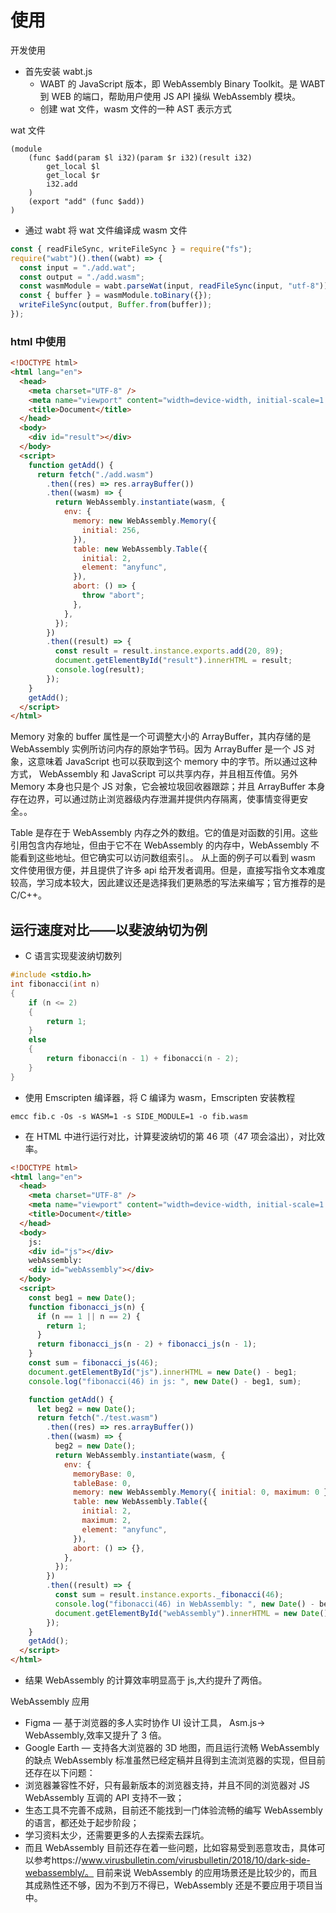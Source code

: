 # 使用

开发使用

- 首先安装 wabt.js
  - WABT 的 JavaScript 版本，即 WebAssembly Binary Toolkit。是 WABT 到 WEB 的端口，帮助用户使用 JS API 操纵 WebAssembly 模块。
  - 创建 wat 文件，wasm 文件的一种 AST 表示方式

wat 文件

```wat
(module
    (func $add(param $l i32)(param $r i32)(result i32)
        get_local $l
        get_local $r
        i32.add
    )
    (export "add" (func $add))
)
```

- 通过 wabt 将 wat 文件编译成 wasm 文件

```js
const { readFileSync, writeFileSync } = require("fs");
require("wabt")().then((wabt) => {
  const input = "./add.wat";
  const output = "./add.wasm";
  const wasmModule = wabt.parseWat(input, readFileSync(input, "utf-8"));
  const { buffer } = wasmModule.toBinary({});
  writeFileSync(output, Buffer.from(buffer));
});
```

### html 中使用

```html
<!DOCTYPE html>
<html lang="en">
  <head>
    <meta charset="UTF-8" />
    <meta name="viewport" content="width=device-width, initial-scale=1.0" />
    <title>Document</title>
  </head>
  <body>
    <div id="result"></div>
  </body>
  <script>
    function getAdd() {
      return fetch("./add.wasm")
        .then((res) => res.arrayBuffer())
        .then((wasm) => {
          return WebAssembly.instantiate(wasm, {
            env: {
              memory: new WebAssembly.Memory({
                initial: 256,
              }),
              table: new WebAssembly.Table({
                initial: 2,
                element: "anyfunc",
              }),
              abort: () => {
                throw "abort";
              },
            },
          });
        })
        .then((result) => {
          const result = result.instance.exports.add(20, 89);
          document.getElementById("result").innerHTML = result;
          console.log(result);
        });
    }
    getAdd();
  </script>
</html>
```

Memory 对象的 buffer 属性是一个可调整大小的 ArrayBuffer，其内存储的是 WebAssembly 实例所访问内存的原始字节码。因为 ArrayBuffer 是一个 JS 对象，这意味着 JavaScript 也可以获取到这个 memory 中的字节。所以通过这种方式， WebAssembly 和 JavaScript 可以共享内存，并且相互传值。另外 Memory 本身也只是个 JS 对象，它会被垃圾回收器跟踪；并且 ArrayBuffer 本身存在边界，可以通过防止浏览器级内存泄漏并提供内存隔离，使事情变得更安全。。

Table 是存在于 WebAssembly 内存之外的数组。它的值是对函数的引用。这些引用包含内存地址，但由于它不在 WebAssembly 的内存中，WebAssembly 不能看到这些地址。但它确实可以访问数组索引。。
从上面的例子可以看到 wasm 文件使用很方便，并且提供了许多 api 给开发者调用。但是，直接写指令文本难度较高，学习成本较大，因此建议还是选择我们更熟悉的写法来编写；官方推荐的是 C/C++。

## 运行速度对比——以斐波纳切为例

- C 语言实现斐波纳切数列

```c
#include <stdio.h>
int fibonacci(int n)
{
    if (n <= 2)
    {
        return 1;
    }
    else
    {
        return fibonacci(n - 1) + fibonacci(n - 2);
    }
}
```

- 使用 Emscripten 编译器，将 C 编译为 wasm，Emscripten 安装教程

`emcc fib.c -Os -s WASM=1 -s SIDE_MODULE=1 -o fib.wasm`

- 在 HTML 中进行运行对比，计算斐波纳切的第 46 项（47 项会溢出），对比效率。

```html
<!DOCTYPE html>
<html lang="en">
  <head>
    <meta charset="UTF-8" />
    <meta name="viewport" content="width=device-width, initial-scale=1.0" />
    <title>Document</title>
  </head>
  <body>
    js:
    <div id="js"></div>
    webAssembly:
    <div id="webAssembly"></div>
  </body>
  <script>
    const beg1 = new Date();
    function fibonacci_js(n) {
      if (n == 1 || n == 2) {
        return 1;
      }
      return fibonacci_js(n - 2) + fibonacci_js(n - 1);
    }
    const sum = fibonacci_js(46);
    document.getElementById("js").innerHTML = new Date() - beg1;
    console.log("fibonacci(46) in js: ", new Date() - beg1, sum);

    function getAdd() {
      let beg2 = new Date();
      return fetch("./test.wasm")
        .then((res) => res.arrayBuffer())
        .then((wasm) => {
          beg2 = new Date();
          return WebAssembly.instantiate(wasm, {
            env: {
              memoryBase: 0,
              tableBase: 0,
              memory: new WebAssembly.Memory({ initial: 0, maximum: 0 }),
              table: new WebAssembly.Table({
                initial: 2,
                maximum: 2,
                element: "anyfunc",
              }),
              abort: () => {},
            },
          });
        })
        .then((result) => {
          const sum = result.instance.exports._fibonacci(46);
          console.log("fibonacci(46) in WebAssembly: ", new Date() - beg2, sum);
          document.getElementById("webAssembly").innerHTML = new Date() - beg2;
        });
    }
    getAdd();
  </script>
</html>
```

- 结果 WebAssembly 的计算效率明显高于 js,大约提升了两倍。

WebAssembly 应用

- Figma — 基于浏览器的多人实时协作 UI 设计工具， Asm.js-> WebAssembly,效率又提升了 3 倍。
- Google Earth — 支持各大浏览器的 3D 地图，而且运行流畅
  WebAssembly 的缺点
  WebAssembly 标准虽然已经定稿并且得到主流浏览器的实现，但目前还存在以下问题：
- 浏览器兼容性不好，只有最新版本的浏览器支持，并且不同的浏览器对 JS WebAssembly 互调的 API 支持不一致；
- 生态工具不完善不成熟，目前还不能找到一门体验流畅的编写 WebAssembly 的语言，都还处于起步阶段；
- 学习资料太少，还需要更多的人去探索去踩坑。
- 而且 WebAssembly 目前还存在着一些问题，比如容易受到恶意攻击，具体可以参考https://www.virusbulletin.com/virusbulletin/2018/10/dark-side-webassembly/。
  目前来说 WebAssembly 的应用场景还是比较少的，而且其成熟性还不够，因为不到万不得已，WebAssembly 还是不要应用于项目当中。
